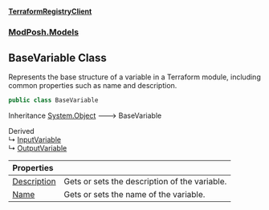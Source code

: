 #### [TerraformRegistryClient](index.md 'index')
### [ModPosh.Models](ModPosh.Models.md 'ModPosh.Models')

## BaseVariable Class

Represents the base structure of a variable in a Terraform module, including common properties such as name and description.

```csharp
public class BaseVariable
```

Inheritance [System.Object](https://docs.microsoft.com/en-us/dotnet/api/System.Object 'System.Object') &#129106; BaseVariable

Derived  
&#8627; [InputVariable](ModPosh.Models.InputVariable.md 'ModPosh.Models.InputVariable')  
&#8627; [OutputVariable](ModPosh.Models.OutputVariable.md 'ModPosh.Models.OutputVariable')

| Properties | |
| :--- | :--- |
| [Description](ModPosh.Models.BaseVariable.Description.md 'ModPosh.Models.BaseVariable.Description') | Gets or sets the description of the variable. |
| [Name](ModPosh.Models.BaseVariable.Name.md 'ModPosh.Models.BaseVariable.Name') | Gets or sets the name of the variable. |
